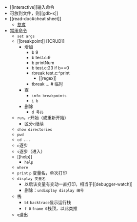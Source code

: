 - [[interactive]]输入命令
- 可放到文件，则[[gdb-x]]
- [[read-doc#cheat sheet]]
  - [参考](https://gabriellesc.github.io/teaching/resources/GDB-cheat-sheet.pdf)
- [常用命令](https://zhuanlan.zhihu.com/p/474736535)
    - `set args`
    - [[breakpoint]] [[CRUD]]
      - 增加
        - b 9
        - b test.c:9
        - b printNum
        - b test.c:23 if b==0
        - rbreak test.c:^print
          - [[regex]]
        - tbreak ... # 临时
      - 查
        - `info breakpoints`
        - `i b`
      - 删除
        - `d 号码`
    - `run`，`r`开始（或重新开始）
      - 区分`c`继续
    - `show directories`
    - `pwd`
    - `cd ...`
    - `n`逐步
    - `s`逐步（进入）
    - [[help]]
      - `help`
    - `where`
    - `print` `p` 变量名，单次打印
    - `display 变量名`
      - 以后该变量有变动一直打印，相当于[[debugger-watch]]
      - 删除：`undisplay display 编号`
    - 栈
      - `bt` `backtrace`显示运行栈
      - `f 0` `fname 0`栈顶，以此类推
    - `q`退出